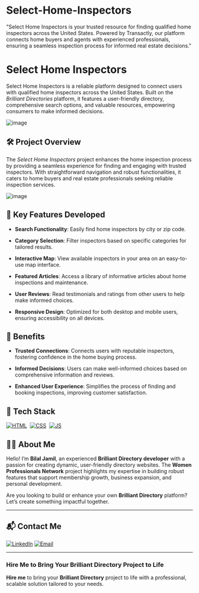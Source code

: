 # Select-Home-Inspectors
"Select Home Inspectors is your trusted resource for finding qualified home inspectors across the United States. Powered by Transactly, our platform connects home buyers and agents with experienced professionals, ensuring a seamless inspection process for informed real estate decisions."
# Select Home Inspectors

Select Home Inspectors is a reliable platform designed to connect users with qualified home inspectors across the United States. Built on the *Brilliant Directories* platform, it features a user-friendly directory, comprehensive search options, and valuable resources, empowering consumers to make informed decisions.

![image](https://github.com/user-attachments/assets/c9e8ec85-5c3e-4ad0-98b4-402b4cdf73d8)

## 🛠 Project Overview

The *Select Home Inspectors* project enhances the home inspection process by providing a seamless experience for finding and engaging with trusted inspectors. With straightforward navigation and robust functionalities, it caters to home buyers and real estate professionals seeking reliable inspection services.

![image](https://github.com/user-attachments/assets/b7dface3-80d6-4b03-beb7-ed2251c441d0)

## 🚀 Key Features Developed

- **Search Functionality**: Easily find home inspectors by city or zip code.

- **Category Selection**: Filter inspectors based on specific categories for tailored results.

- **Interactive Map**: View available inspectors in your area on an easy-to-use map interface.

- **Featured Articles**: Access a library of informative articles about home inspections and maintenance.

- **User Reviews**: Read testimonials and ratings from other users to help make informed choices.

- **Responsive Design**: Optimized for both desktop and mobile users, ensuring accessibility on all devices.

## 🌟 Benefits

- **Trusted Connections**: Connects users with reputable inspectors, fostering confidence in the home buying process.

- **Informed Decisions**: Users can make well-informed choices based on comprehensive information and reviews.

- **Enhanced User Experience**: Simplifies the process of finding and booking inspections, improving customer satisfaction.

## 📌 Tech Stack
[![HTML](https://img.shields.io/badge/html5%20-%23E34F26.svg?&style=for-the-badge&logo=html5&logoColor=white)](https://github.com/yourusername/Baby-Support-Services/search?l=html)&nbsp;
[![CSS](https://img.shields.io/badge/css3%20-%231572B6.svg?&style=for-the-badge&logo=css3&logoColor=white)](https://github.com/yourusername/Baby-Support-Services/search?l=css)&nbsp;
[![JS](https://img.shields.io/badge/javascript%20-%23323330.svg?&style=for-the-badge&logo=javascript&logoColor=%23F7DF1E)](https://github.com/yourusername/Baby-Support-Services/search?l=javascript)


## 👨‍💻 About Me

Hello! I’m **Bilal Jamil**, an experienced **Brilliant Directory developer** with a passion for creating dynamic, user-friendly directory websites. The **Women Professionals Network** project highlights my expertise in building robust features that support membership growth, business expansion, and personal development.

Are you looking to build or enhance your own **Brilliant Directory** platform? Let’s create something impactful together.

---

## 📬 Contact Me

[![LinkedIn](https://img.shields.io/badge/LinkedIn-Connect-blue?style=for-the-badge&logo=linkedin)](https://www.linkedin.com/in/sajid-jameel-721256178/)
[![Email](https://img.shields.io/badge/Email-Contact%20Me-orange?style=for-the-badge&logo=gmail)](mailto:sajidjamil.met@gmail.com)

---



### **Hire Me to Bring Your Brilliant Directory Project to Life**

**Hire me** to bring your **Brilliant Directory** project to life with a professional, scalable solution tailored to your needs.
